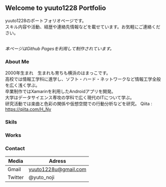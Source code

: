 ## Welcome to yuuto1228 Portfolio

yuuto1228のポートフォリオページです。<br>
スキル内容や活動、経歴や連絡先情報などを載せています。お気軽にご連絡ください。

<br>*本ページはGithub Pagesを利用して制作されています。*

### About Me
2000年生まれ　生まれも育ちも横浜のはまっこです。<br>
高校では情報工学科に進学し、ソフト・ハード・ネットワークなど情報工学全般を広く浅く学ぶ。<br>
卒業制作ではXamarinを利用したAndroidアプリを開発。<br>
大学はデータサイエンス専攻の学科で広く現代のITについて学ぶ。<br>
研究活動では楽曲と色彩の関係や仮想空間での行動分析などを研究。
Qiita : https://qiita.com/H_Ny



### Skils


### Works


### Contact

| **Media** | **Adress** |
| --- | --- |
| Gmail | yuuto1228u@gmail.com |
| Twitter | @yuto_noji |
